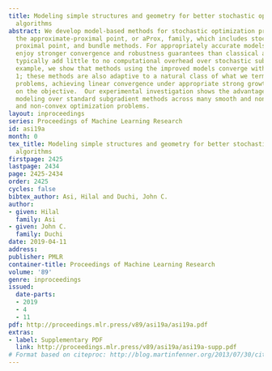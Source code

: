 ```yaml
---
title: Modeling simple structures and geometry for better stochastic optimization
  algorithms
abstract: We develop model-based methods for stochastic optimization problems, introducing
  the approximate-proximal point, or aProx, family, which includes stochastic subgradient,
  proximal point, and bundle methods. For appropriately accurate models, the methods
  enjoy stronger convergence and robustness guarantees than classical approaches and
  typically add little to no computational overhead over stochastic subgradient methods.  For
  example, we show that methods using the improved models converge with probability
  1; these methods are also adaptive to a natural class of what we term easy optimization
  problems, achieving linear convergence under appropriate strong growth conditions
  on the objective.  Our experimental investigation shows the advantages of more accurate
  modeling over standard subgradient methods across many smooth and non-smooth, convex
  and non-convex optimization problems.
layout: inproceedings
series: Proceedings of Machine Learning Research
id: asi19a
month: 0
tex_title: Modeling simple structures and geometry for better stochastic optimization
  algorithms
firstpage: 2425
lastpage: 2434
page: 2425-2434
order: 2425
cycles: false
bibtex_author: Asi, Hilal and Duchi, John C.
author:
- given: Hilal
  family: Asi
- given: John C.
  family: Duchi
date: 2019-04-11
address: 
publisher: PMLR
container-title: Proceedings of Machine Learning Research
volume: '89'
genre: inproceedings
issued:
  date-parts:
  - 2019
  - 4
  - 11
pdf: http://proceedings.mlr.press/v89/asi19a/asi19a.pdf
extras:
- label: Supplementary PDF
  link: http://proceedings.mlr.press/v89/asi19a/asi19a-supp.pdf
# Format based on citeproc: http://blog.martinfenner.org/2013/07/30/citeproc-yaml-for-bibliographies/
---
```

